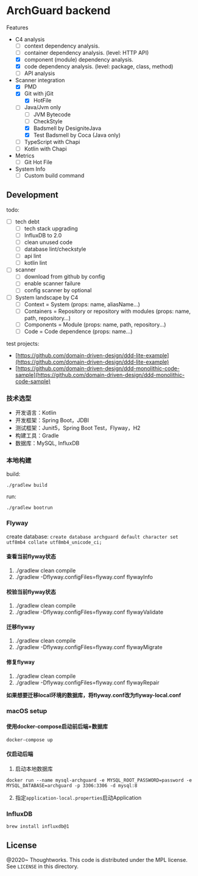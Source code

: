 # ArchGuard backend

Features

- C4 analysis
    - [ ] context dependency analysis.
    - [ ] container dependency analysis. (level: HTTP API)
    - [x] component (module) dependency analysis.
    - [x] code dependency analysis. (level: package, class, method)
    - [ ] API analysis
- Scanner integration
    - [x] PMD
    - [x] Git with jGit
        - [x] HotFile
    - [ ] Java/Jvm only
        - [ ] JVM Bytecode
        - [ ] CheckStyle
        - [x] Badsmell by DesigniteJava
        - [x] Test Badsmell by Coca (Java only)
    - [ ] TypeScript with Chapi
    - [ ] Kotlin with Chapi
- Metrics
    - [ ] Git Hot File 
- System Info
    - [ ] Custom build command  

## Development

todo:

- [ ] tech debt
    - [ ] tech stack upgrading
    - [ ] InfluxDB to 2.0
    - [ ] clean unused code
    - [ ] database lint/checkstyle
    - [ ] api lint
    - [ ] kotlin lint
- [ ] scanner
    - [ ] download from github by config
    - [ ] enable scanner failure
    - [ ] config scanner by optional
- [ ] System landscape by C4
    - [ ] Context = System (props: name, aliasName...)
    - [ ] Containers = Repository or repository with modules (props: name, path, repository...)
    - [ ] Components = Module (props: name, path, repository...)
    - [ ] Code = Code dependence (props: name...)

test projects:

- [https://github.com/domain-driven-design/ddd-lite-example](https://github.com/domain-driven-design/ddd-lite-example)
- [https://github.com/domain-driven-design/ddd-monolithic-code-sample](https://github.com/domain-driven-design/ddd-monolithic-code-sample)

### 技术选型

- 开发语言：Kotlin
- 开发框架：Spring Boot，JDBI
- 测试框架：Junit5，Spring Boot Test，Flyway，H2
- 构建工具：Gradle
- 数据库：MySQL, InfluxDB

### 本地构建

build:

`./gradlew build`

run:

`./gradlew bootrun`

### Flyway

create database: `create database archguard default character set utf8mb4 collate utf8mb4_unicode_ci;`

#### 查看当前flyway状态

1. ./gradlew clean compile
2. ./gradlew -Dflyway.configFiles=flyway.conf flywayInfo

#### 校验当前flyway状态

1. ./gradlew clean compile
2. ./gradlew -Dflyway.configFiles=flyway.conf flywayValidate

#### 迁移flyway

1. ./gradlew clean compile
2. ./gradlew -Dflyway.configFiles=flyway.conf flywayMigrate

#### 修复flyway

1. ./gradlew clean compile
2. ./gradlew -Dflyway.configFiles=flyway.conf flywayRepair

**如果想要迁移local环境的数据库，将flyway.conf改为flyway-local.conf**

### macOS setup

#### 使用docker-compose启动前后端+数据库

```
docker-compose up
```

#### 仅启动后端

1. 启动本地数据库

```
docker run --name mysql-archguard -e MYSQL_ROOT_PASSWORD=password -e MYSQL_DATABASE=archguard -p 3306:3306 -d mysql:8
```

2. 指定`application-local.properties`启动Application

### InfluxDB

```
brew install influxdb@1
```

License
---

@2020~ Thoughtworks. This code is distributed under the MPL license. See `LICENSE` in this directory.
